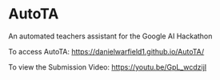 # AutoTA
An automated teachers assistant for the Google AI Hackathon

To access AutoTA:
https://danielwarfield1.github.io/AutoTA/

To view the Submission Video:
https://youtu.be/GpL_wcdzijI
